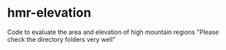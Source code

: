 # hmr-elevation
Code to evaluate the area and elevation of high mountain regions
"Please check the directory folders very well" 
